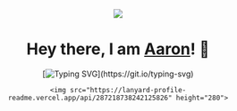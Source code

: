 <div align="center">
    
<img src="https://cdn.discordapp.com/attachments/818520814626144317/936939875901522010/Screenshot_2021-03-21-02-30-05-1-modified_1.png">
    
</div>

<div align="center">
    
<h1>Hey there, I am <a href="https://www.youtube.com/watch?v=dQw4w9WgXcQ" target="_blank">Aaron</a>! 👋</h1>
    
<div align="center">

[![Typing SVG](https://readme-typing-svg.herokuapp.com?color=%23F76D45&size=50&duration=4500&center=true&vCenter=true&multiline=true&width=700&height=300&lines=A+Tech+Enthusiast+;and+a+Developer.)](https://git.io/typing-svg)

</div>
    
    <img src="https://lanyard-profile-readme.vercel.app/api/287218738242125826" height="280">
    
</div>

<br>
<br>
<br>

